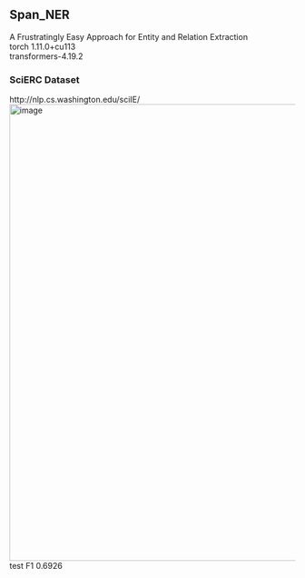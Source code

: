 <h2>Span_NER</h2>

A Frustratingly Easy Approach for Entity and Relation Extraction<br>
torch 1.11.0+cu113<br>
transformers-4.19.2<br>
<h3>SciERC Dataset</h3>
http://nlp.cs.washington.edu/sciIE/<br>
<img width="804" alt="image" src="https://user-images.githubusercontent.com/16250425/173268525-976e4d1b-701f-4cd1-b4f6-2bc4b9c47730.png">
<br>
test F1 0.6926
